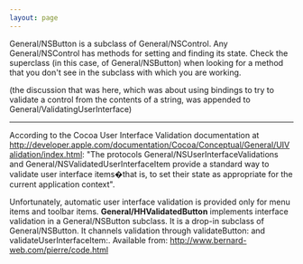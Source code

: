 ```yaml
---
layout: page
---
```


General/NSButton is a subclass of General/NSControl. Any General/NSControl has methods for setting and finding its state. Check the superclass (in this case, of General/NSButton) when looking for a method that you don't see in the subclass with which you are working.

(the discussion that was here, which was about using bindings to try to validate a control from the contents of a string, was appended to General/ValidatingUserInterface)

----

According to the Cocoa User Interface Validation documentation at http://developer.apple.com/documentation/Cocoa/Conceptual/General/UIValidation/index.html: "The protocols General/NSUserInterfaceValidations and General/NSValidatedUserInterfaceItem provide a standard way to validate user interface items�that is, to set their state as appropriate for the current application context".

Unfortunately, automatic user interface validation is provided only for menu items and toolbar items. **General/HHValidatedButton** implements interface validation in a General/NSButton subclass. It is a drop-in subclass of General/NSButton. It channels validation through validateButton: and validateUserInterfaceItem:. Available from: http://www.bernard-web.com/pierre/code.html
